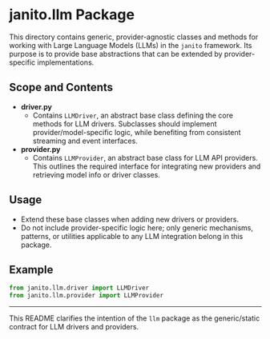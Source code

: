 # janito.llm Package

This directory contains generic, provider-agnostic classes and methods for working with Large Language Models (LLMs) in the `janito` framework. Its purpose is to provide base abstractions that can be extended by provider-specific implementations.

## Scope and Contents

- **driver.py**
  - Contains `LLMDriver`, an abstract base class defining the core methods for LLM drivers. Subclasses should implement provider/model-specific logic, while benefiting from consistent streaming and event interfaces.
- **provider.py**
  - Contains `LLMProvider`, an abstract base class for LLM API providers. This outlines the required interface for integrating new providers and retrieving model info or driver classes.

## Usage
- Extend these base classes when adding new drivers or providers.
- Do not include provider-specific logic here; only generic mechanisms, patterns, or utilities applicable to any LLM integration belong in this package.

## Example
```python
from janito.llm.driver import LLMDriver
from janito.llm.provider import LLMProvider
```

---
This README clarifies the intention of the `llm` package as the generic/static contract for LLM drivers and providers.